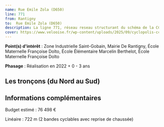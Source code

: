 ```yaml
---
name: Rue Emile Zola (D650)
line: 771
from: Rantigny
to:  Rue Emile Zola (D650) 
description: La ligne 771, réseau reseau structurant du schéma de la CCLVD (tronçon 171) concerne Rantigny - Rue Emile Zola (D650)
cover: https://www.velooise.fr/wp-content/uploads/2025/09/cyclopolis-cclvd-171.jpg
---
```


**Point(s) d'intérêt** : Zone Industrielle Saint-Gobain, Mairie De Rantigny, École Maternelle Françoise Dolto, École Élémentaire Marcelin Berthelot, École Maternelle Françoise Dolto

**Phasage** : Réalisation en 2022 + 0 - 3 ans

## Les tronçons (du Nord au Sud)

## Informations complémentaires

Budget estimé :  76 498 € 

Linéaire : 722 m (2 bandes cyclables avec reprise de chaussée)

